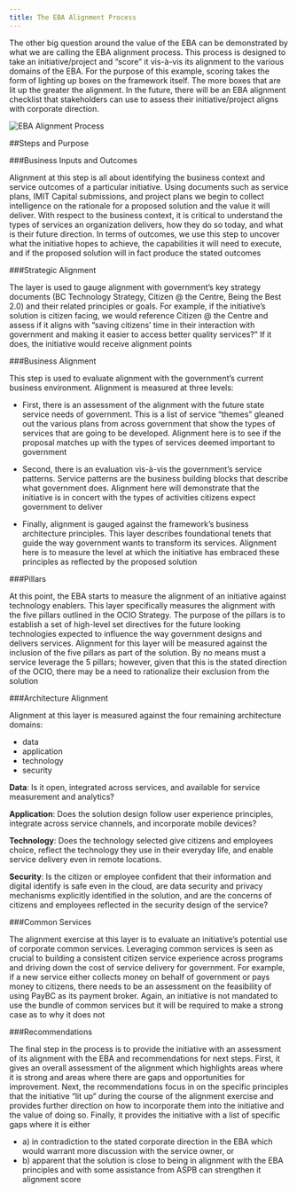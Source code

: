 ```yaml
---
title: The EBA Alignment Process
---
```


The other big question around the value of the EBA can be demonstrated by what we are calling the EBA alignment process. This process is designed to take an initiative/project and “score” it vis-à-vis its alignment to the various domains of the EBA. For the purpose of this example, scoring takes the form of lighting up boxes on the framework itself. The more boxes that are lit up the greater the alignment. In the future, there will be an EBA alignment checklist that stakeholders can use to assess their initiative/project aligns with corporate direction.

<img src="{{site.baseurl}}/images/EBA_AlignmentProcess.PNG" alt="EBA Alignment Process">


##Steps and Purpose                                                                                                                                                                                                                                                                                                                                                                                                                                                                                                                                                                                                                                                                                                                                                                                                                                                                                                                                                                                                                                                                                                                                       

###Business Inputs and Outcomes

Alignment at this step is all about identifying the business context and service outcomes of a particular initiative. Using documents such as service plans, IMIT Capital submissions, and project plans we begin to collect intelligence on the rationale for a proposed solution and the value it will deliver. With respect to the business context, it is critical to understand the types of services an organization delivers, how they do so today, and what is their future direction. In terms of outcomes, we use this step to uncover what the initiative hopes to achieve, the capabilities it will need to execute, and if the proposed solution will in fact produce the stated outcomes                                                                                                                                                                                                                                                                                                                                                                                                                                                    

###Strategic Alignment

The layer is used to gauge alignment with government’s key strategy documents (BC Technology Strategy, Citizen @ the Centre, Being the Best 2.0) and their related principles or goals. For example, if the initiative’s solution is citizen facing, we would reference Citizen @ the Centre and assess if it aligns with “saving citizens’ time in their interaction with government and making it easier to access better quality services?” If it does, the initiative would receive alignment points                                                                                                                                                                                                                                                                                                                                                                                                                                                                                                                                                                                                                                              

###Business Alignment

This step is used to evaluate alignment with the government’s current business environment. Alignment is measured at three levels:

* First, there is an assessment of the alignment with the future state service needs of government. This is a list of service “themes” gleaned out the various plans from across government that show the types of services that are going to be developed. Alignment here is to see if the proposal matches up with the types of services deemed important to government 

* Second, there is an evaluation vis-à-vis the government’s service patterns. Service patterns are the business building blocks that describe what government does. Alignment here will demonstrate that the initiative is in concert with the types of activities citizens expect government to deliver 

* Finally, alignment is gauged against the framework’s business architecture principles. This layer describes foundational tenets that guide the way government wants to transform its services. Alignment here is to measure the level at which the initiative has embraced these principles as reflected by the proposed solution 

###Pillars

At this point, the EBA starts to measure the alignment of an initiative against technology enablers. This layer specifically measures the alignment with the five pillars outlined in the OCIO Strategy. The purpose of the pillars is to establish a set of high-level set directives for the future looking technologies expected to influence the way government designs and delivers services. Alignment for this layer will be measured against the inclusion of the five pillars as part of the solution. By no means must a service leverage the 5 pillars; however, given that this is the stated direction of the OCIO, there may be a need to rationalize their exclusion from the solution                                                                                                                                                                                                                                                                                                                                                                                                                                                          

###Architecture Alignment

Alignment at this layer is measured against the four remaining architecture domains: 

* data
* application
* technology
* security

**Data**: Is it open, integrated across services, and available for service measurement and analytics?

**Application**: Does the solution design follow user experience principles, integrate across service channels, and incorporate mobile devices?

**Technology**: Does the technology selected give citizens and employees choice, reflect the technology they use in their everyday life, and enable service delivery even in remote locations. 

**Security**: Is the citizen or employee confident that their information and digital identify is safe even in the cloud, are data security and privacy mechanisms explicitly identified in the solution, and are the concerns of citizens and employees reflected in the security design of the service?                                                                                                                                                                                                                                                                             

###Common Services

The alignment exercise at this layer is to evaluate an initiative’s potential use of corporate common services. Leveraging common services is seen as crucial to building a consistent citizen service experience across programs and driving down the cost of service delivery for government. For example, if a new service either collects money on behalf of government or pays money to citizens, there needs to be an assessment on the feasibility of using PayBC as its payment broker. Again, an initiative is not mandated to use the bundle of common services but it will be required to make a strong case as to why it does not                                                                                                                                                                                                                                                                                                                                                                                                                                                                                                         

###Recommendations

The final step in the process is to provide the initiative with an assessment of its alignment with the EBA and recommendations for next steps. First, it gives an overall assessment of the alignment which highlights areas where it is strong and areas where there are gaps and opportunities for improvement. Next, the recommendations focus in on the specific principles that the initiative “lit up” during the course of the alignment exercise and provides further direction on how to incorporate them into the initiative and the value of doing so. Finally, it provides the initiative with a list of specific gaps where it is either 

* a) in contradiction to the stated corporate direction in the EBA which would warrant more discussion with the service owner, or 
* b) apparent that the solution is close to being in alignment with the EBA principles and with some assistance from ASPB can strengthen it alignment score  